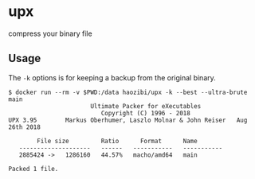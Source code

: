 # upx

compress your binary file

## Usage

The `-k` options is for keeping a backup from the original binary.

```shell
$ docker run --rm -v $PWD:/data haozibi/upx -k --best --ultra-brute main
                       Ultimate Packer for eXecutables
                          Copyright (C) 1996 - 2018
UPX 3.95        Markus Oberhumer, Laszlo Molnar & John Reiser   Aug 26th 2018

        File size         Ratio      Format      Name
   --------------------   ------   -----------   -----------
   2885424 ->   1286160   44.57%   macho/amd64   main

Packed 1 file.
```
